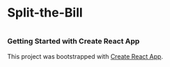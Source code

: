 # Split-the-Bill
#

### Getting Started with Create React App

This project was bootstrapped with [Create React App](https://github.com/facebook/create-react-app).
